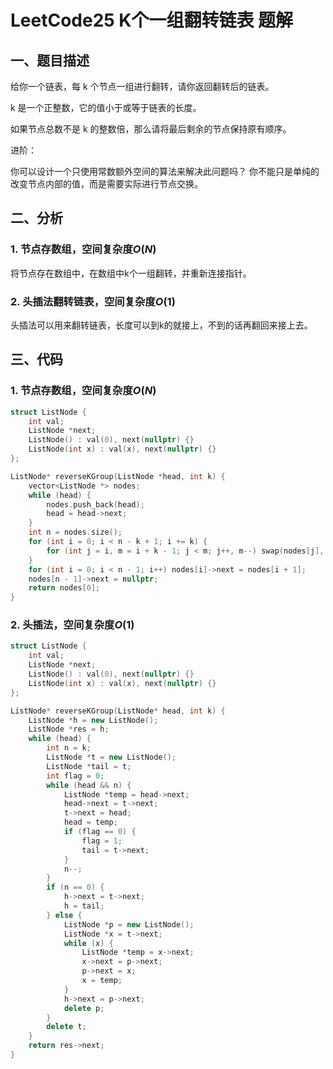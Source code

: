 # LeetCode25 K个一组翻转链表 题解

## 一、题目描述

给你一个链表，每 k 个节点一组进行翻转，请你返回翻转后的链表。

k 是一个正整数，它的值小于或等于链表的长度。

如果节点总数不是 k 的整数倍，那么请将最后剩余的节点保持原有顺序。

进阶：

你可以设计一个只使用常数额外空间的算法来解决此问题吗？
你不能只是单纯的改变节点内部的值，而是需要实际进行节点交换。



## 二、分析

### 1. 节点存数组，空间复杂度$O(N)$

将节点存在数组中，在数组中k个一组翻转，并重新连接指针。



### 2. 头插法翻转链表，空间复杂度$O(1)$

头插法可以用来翻转链表，长度可以到k的就接上，不到的话再翻回来接上去。



## 三、代码

### 1. 节点存数组，空间复杂度$O(N)$

```c++
struct ListNode {
    int val;
    ListNode *next;
    ListNode() : val(0), next(nullptr) {}
    ListNode(int x) : val(x), next(nullptr) {}
};

ListNode* reverseKGroup(ListNode *head, int k) {
    vector<ListNode *> nodes;
    while (head) {
        nodes.push_back(head);
        head = head->next;
    }
    int n = nodes.size();
    for (int i = 0; i < n - k + 1; i += k) {
        for (int j = i, m = i + k - 1; j < m; j++, m--) swap(nodes[j], nodes[m]);
    }
    for (int i = 0; i < n - 1; i++) nodes[i]->next = nodes[i + 1];
    nodes[n - 1]->next = nullptr;
    return nodes[0];
}
```



### 2. 头插法，空间复杂度$O(1)$

```c++
struct ListNode {
    int val;
    ListNode *next;
    ListNode() : val(0), next(nullptr) {}
    ListNode(int x) : val(x), next(nullptr) {}
};

ListNode* reverseKGroup(ListNode* head, int k) {
    ListNode *h = new ListNode();
    ListNode *res = h;
    while (head) {
        int n = k;
        ListNode *t = new ListNode();
        ListNode *tail = t;
        int flag = 0;
        while (head && n) {
            ListNode *temp = head->next;
            head->next = t->next;
            t->next = head;
            head = temp;
            if (flag == 0) {
                flag = 1;
                tail = t->next;
            }
            n--;
        }
        if (n == 0) {
            h->next = t->next;
            h = tail;
        } else {
            ListNode *p = new ListNode();
            ListNode *x = t->next;
            while (x) {
                ListNode *temp = x->next;
                x->next = p->next;
                p->next = x;
                x = temp;
            }
            h->next = p->next;
            delete p;
        }
        delete t;
    }
    return res->next;
}
```

